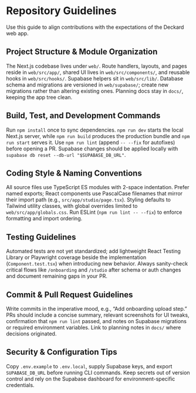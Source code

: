 # Repository Guidelines

Use this guide to align contributions with the expectations of the Deckard web app.

## Project Structure & Module Organization
The Next.js codebase lives under `web/`. Route handlers, layouts, and pages reside in `web/src/app/`, shared UI lives in `web/src/components/`, and reusable hooks in `web/src/hooks/`. Supabase helpers sit in `web/src/lib/`. Database schema and migrations are versioned in `web/supabase/`; create new migrations rather than altering existing ones. Planning docs stay in `docs/`, keeping the app tree clean.

## Build, Test, and Development Commands
Run `npm install` once to sync dependencies. `npm run dev` starts the local Next.js server, while `npm run build` produces the production bundle and `npm run start` serves it. Use `npm run lint` (append `-- --fix` for autofixes) before opening a PR. Supabase changes should be applied locally with `supabase db reset --db-url "$SUPABASE_DB_URL"`.

## Coding Style & Naming Conventions
All source files use TypeScript ES modules with 2-space indentation. Prefer named exports; React components use PascalCase filenames that mirror their import path (e.g., `src/app/studio/page.tsx`). Styling defaults to Tailwind utility classes, with global overrides limited to `web/src/app/globals.css`. Run ESLint (`npm run lint -- --fix`) to enforce formatting and import ordering.

## Testing Guidelines
Automated tests are not yet standardized; add lightweight React Testing Library or Playwright coverage beside the implementation (`Component.test.tsx`) when introducing new behavior. Always sanity-check critical flows like `/onboarding` and `/studio` after schema or auth changes and document remaining gaps in your PR.

## Commit & Pull Request Guidelines
Write commits in the imperative mood, e.g., “Add onboarding upload step.” PRs should include a concise summary, relevant screenshots for UI tweaks, confirmation that `npm run lint` passed, and notes on Supabase migrations or required environment variables. Link to planning notes in `docs/` where decisions originated.

## Security & Configuration Tips
Copy `.env.example` to `.env.local`, supply Supabase keys, and export `SUPABASE_DB_URL` before running CLI commands. Keep secrets out of version control and rely on the Supabase dashboard for environment-specific credentials.
